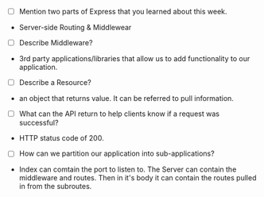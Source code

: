 - [ ] Mention two parts of Express that you learned about this week.
- Server-side Routing & Middlewear

- [ ] Describe Middleware?
- 3rd party applications/libraries that allow us to add functionality to our application.

- [ ] Describe a Resource?
- an object that returns value. It can be referred to pull information.

- [ ] What can the API return to help clients know if a request was successful?
- HTTP status code of 200.

- [ ] How can we partition our application into sub-applications?
- Index can comtain the port to listen to. The Server can contain the middleware and routes. Then in it's body it can contain the routes pulled in from the subroutes.
